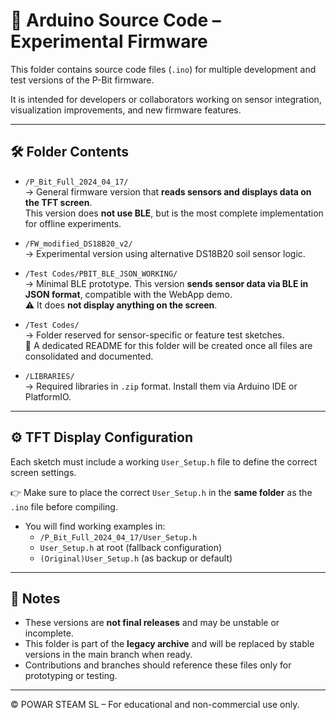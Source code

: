 # 🧪 Arduino Source Code – Experimental Firmware

This folder contains source code files (`.ino`) for multiple development and test versions of the P-Bit firmware.

It is intended for developers or collaborators working on sensor integration, visualization improvements, and new firmware features.

---

## 🛠 Folder Contents

- `/P_Bit_Full_2024_04_17/`  
  → General firmware version that **reads sensors and displays data on the TFT screen**.  
  This version does **not use BLE**, but is the most complete implementation for offline experiments.

- `/FW_modified_DS18B20_v2/`  
  → Experimental version using alternative DS18B20 soil sensor logic.

- `/Test Codes/PBIT_BLE_JSON_WORKING/`  
  → Minimal BLE prototype. This version **sends sensor data via BLE in JSON format**, compatible with the WebApp demo.  
  ⚠ It does **not display anything on the screen**.

- `/Test Codes/`  
  → Folder reserved for sensor-specific or feature test sketches.  
  🔧 A dedicated README for this folder will be created once all files are consolidated and documented.

- `/LIBRARIES/`  
  → Required libraries in `.zip` format. Install them via Arduino IDE or PlatformIO.

---

## ⚙️ TFT Display Configuration

Each sketch must include a working `User_Setup.h` file to define the correct screen settings.

👉 Make sure to place the correct `User_Setup.h` in the **same folder** as the `.ino` file before compiling.

- You will find working examples in:
  - `/P_Bit_Full_2024_04_17/User_Setup.h`
  - `User_Setup.h` at root (fallback configuration)
  - `(Original)User_Setup.h` (as backup or default)

---

## 🧩 Notes

- These versions are **not final releases** and may be unstable or incomplete.
- This folder is part of the **legacy archive** and will be replaced by stable versions in the main branch when ready.
- Contributions and branches should reference these files only for prototyping or testing.

---

© POWAR STEAM SL – For educational and non-commercial use only.
